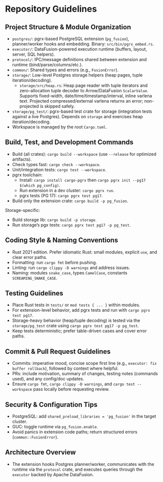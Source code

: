 # Repository Guidelines

## Project Structure & Module Organization
- `postgres/`: pgrx-based PostgreSQL extension (`pg_fusion`), planner/worker hooks and embedding. Binary: `src/bin/pgrx_embed.rs`.
- `executor/`: DataFusion-powered execution runtime (buffers, layout, server, SQL helpers).
- `protocol/`: IPC/message definitions shared between extension and runtime (bind/parse/columns/etc.).
- `common/`: Shared types and errors (e.g., `FusionError`).
- `storage/`: Low-level Postgres storage helpers (heap pages, tuple iteration/decoding).
  - `storage/src/heap.rs`: Heap page reader with tuple iterators and zero-allocation tuple decoder to Arrow/DataFusion `ScalarValue`. Supports fixed-width, date/time/timestamp/interval, inline varlena text. Projected compressed/external varlena returns an error; non-projected is skipped safely.
- `storage/pg_test/`: pgrx-based test crate for storage (integration tests against a live Postgres). Depends on `storage` and exercises heap iteration/decoding.
- Workspace is managed by the root `Cargo.toml`.

## Build, Test, and Development Commands
- Build (all crates): `cargo build --workspace` (use `--release` for optimized artifacts).
- Check types fast: `cargo check --workspace`.
- Unit/integration tests: `cargo test --workspace`.
- pgrx toolchain:
  - Install: `cargo install cargo-pgrx` then `cargo pgrx init --pg17 $(which pg_config)`.
  - Run extension in a dev cluster: `cargo pgrx run`.
  - pgrx tests (PG 17): `cargo pgrx test pg17`.
- Build only the extension crate: `cargo build -p pg_fusion`.
  
Storage-specific:
- Build storage lib: `cargo build -p storage`.
- Run storage’s pgx tests: `cargo pgrx test pg17 -p pg_test`.

## Coding Style & Naming Conventions
- Rust 2021 edition. Prefer idiomatic Rust: small modules, explicit `use`, and clear error paths.
- Formatting: run `cargo fmt` before pushing.
- Linting: run `cargo clippy -D warnings` and address issues.
- Naming: modules `snake_case`, types `CamelCase`, constants `SCREAMING_SNAKE_CASE`.

## Testing Guidelines
- Place Rust tests in `tests/` or `mod tests { ... }` within modules.
- For extension-level behavior, add pgrx tests and run with `cargo pgrx test pg17`.
- Storage-heavy behavior (heap/tuple decoding) is tested via the `storage/pg_test` crate using `cargo pgrx test pg17 -p pg_test`.
- Keep tests deterministic; prefer table-driven cases and cover error paths.

## Commit & Pull Request Guidelines
- Commits: imperative mood, concise scope first line (e.g., `executor: fix buffer rollback`), followed by context where helpful.
- PRs: include motivation, summary of changes, testing notes (commands used), and any config/doc updates.
- Ensure `cargo fmt`, `cargo clippy -D warnings`, and `cargo test --workspace` pass locally before requesting review.

## Security & Configuration Tips
- PostgreSQL: add `shared_preload_libraries = 'pg_fusion'` in the target cluster.
- GUC: toggle runtime via `pg_fusion.enable`.
- Avoid panics in extension code paths; return structured errors (`common::FusionError`).

## Architecture Overview
- The extension hooks Postgres planner/worker, communicates with the runtime via the `protocol` crate, and executes queries through the `executor` backed by Apache DataFusion.
